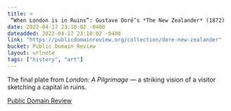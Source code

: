 ```yaml
---
title: > 
 “When London is in Ruins”: Gustave Doré’s *The New Zealander* (1872)
date: 2022-04-17 23:10:02 -0400
dateadded: 2022-04-17 23:10:02 -0400
link: "https://publicdomainreview.org/collection/dore-new-zealander"
bucket: Public Domain Review
layout: urlnote
tags: ["history", "art"]
--- 
```

The final plate from *London: A Pilgrimage* — a striking vision of a visitor sketching a capital in ruins.
 <!-- end excerpt --> 
<div class='bucket'><a class='internal-link' href='/buckets/public-domain-review'>Public Domain Review</a></div> 
